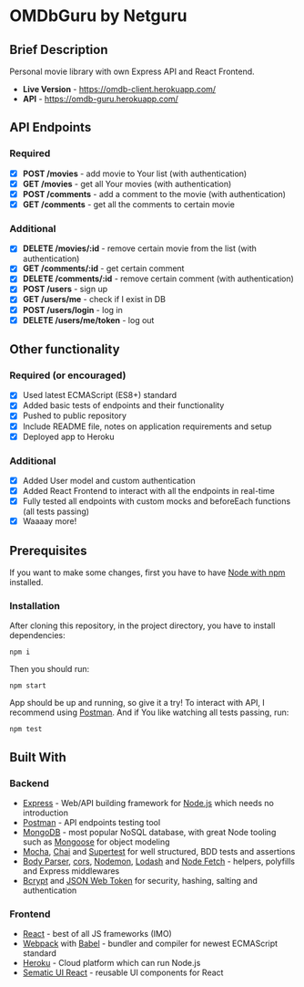 # OMDbGuru by Netguru

## Brief Description

Personal movie library with own Express API and React Frontend.

- **Live Version** - https://omdb-client.herokuapp.com/
- **API** - https://omdb-guru.herokuapp.com/

## API Endpoints

### Required

- [x] **POST /movies** - add movie to Your list (with authentication)
- [x] **GET /movies** - get all Your movies (with authentication)
- [x] **POST /comments** - add a comment to the movie (with authentication)
- [x] **GET /comments** - get all the comments to certain movie

### Additional

- [x] **DELETE /movies/:id** - remove certain movie from the list (with authentication)
- [x] **GET /comments/:id** - get certain comment
- [x] **DELETE /comments/:id** - remove certain comment (with authentication)
- [x] **POST /users** - sign up
- [x] **GET /users/me** - check if I exist in DB
- [x] **POST /users/login** - log in
- [x] **DELETE /users/me/token** - log out

## Other functionality

### Required (or encouraged)

- [x] Used latest ECMAScript (ES8+) standard
- [x] Added basic tests of endpoints and their functionality
- [x] Pushed to public repository
- [x] Include README file, notes on application requirements and setup
- [x] Deployed app to Heroku

### Additional

- [x] Added User model and custom authentication
- [x] Added React Frontend to interact with all the endpoints in real-time
- [x] Fully tested all endpoints with custom mocks and beforeEach functions (all tests passing)
- [x] Waaaay more!

## Prerequisites

If you want to make some changes, first you have to have [Node with npm](https://nodejs.org/en/) installed.

### Installation

After cloning this repository, in the project directory, you have to install dependencies:

```
npm i
```

Then you should run:

```
npm start
```

App should be up and running, so give it a try!
To interact with API, I recommend using [Postman](https://www.getpostman.com/).
And if You like watching all tests passing, run:

```
npm test
```

## Built With

### Backend

- [Express](https://expressjs.com/) - Web/API building framework for [Node.js](https://nodejs.org/en/) which needs no introduction
- [Postman](https://www.getpostman.com/) - API endpoints testing tool
- [MongoDB](https://www.mongodb.com/) - most popular NoSQL database, with great Node tooling such as [Mongoose](https://mongoosejs.com/) for object modeling
- [Mocha](https://mochajs.org/), [Chai](http://www.chaijs.com/) and [Supertest](https://github.com/visionmedia/supertest) for well structured, BDD tests and assertions
- [Body Parser](https://github.com/expressjs/body-parser#readme), [cors](https://github.com/expressjs/cors), [Nodemon](https://nodemon.io/), [Lodash](https://lodash.com/) and [Node Fetch](https://www.npmjs.com/package/node-fetch) - helpers, polyfills and Express middlewares
- [Bcrypt](https://github.com/kelektiv/node.bcrypt.js) and [JSON Web Token](https://github.com/auth0/node-jsonwebtoken) for security, hashing, salting and authentication

### Frontend

- [React](https://reactjs.org/) - best of all JS frameworks (IMO)
- [Webpack](https://webpack.js.org/) with [Babel](https://babeljs.io/) - bundler and compiler for newest ECMAScript standard
- [Heroku](https://www.heroku.com/) - Cloud platform which can run Node.js
- [Sematic UI React](http://react.semantic-ui.com/) - reusable UI components for React
